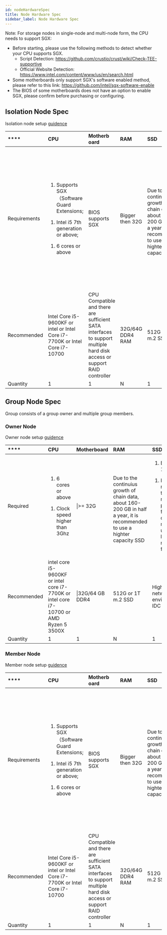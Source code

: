 ```yaml
---
id: nodeHardwareSpec
title: Node Hardware Spec
sidebar_label: Node Hardware Spec
---
```


Note: For storage nodes in single-node and multi-node form, the CPU needs to support SGX:

* Before starting, please use the following methods to detect whether your CPU supports SGX.
  * Script Detection: https://github.com/crustio/crust/wiki/Check-TEE-supportive
  * Official Website Detection: https://www.intel.com/content/www/us/en/search.html
* Some motherboards only support SGX's software enabled method, please refer to this link: https://github.com/intel/sgx-software-enable
* The BIOS of some motherboards does not have an option to enable SGX, please confirm before purchasing or configuring.


## Isolation Node Spec

Isolation node setup [guidence](isolationNode.md)

| ****         | **CPU**                                                      | **Motherb oard**                                             | **RAM**          | **SSD**                                                      | **HDD**                                                      | **Network**                                                  | **OS**             |
| :----------- | :----------------------------------------------------------- | :----------------------------------------------------------- | :--------------- | :----------------------------------------------------------- | :----------------------------------------------------------- | :----------------------------------------------------------- | :----------------- |
| Requirements | <ol><li>Supports SGX（Software Guard Extensions;</li></ol><ol><li>Intel i5 7th generation or above;</li></ol><ol><li>6 cores or above</li> | BIOS supports SGX                                            | Bigger then 32G  | <br>Due to  the continuius growth of chain data, about  160-200 GB in half a year, it is recommended to use a highter capacity SSD | <ol><li>I/O >= 200M/s;</li></ol><ol><li>Cache >= 256M</li></ol><ol><li>Speed >= 7200;</li></ol><br><ol><li>The hard disk needs to be mounted to a single directory, and technologies such as RAID can be used</li> | <ol><li>Bandwidth >= 100M;</li></ol><ol><li>It is recommended to use a network with public IP and fixed ports, otherwise it may cause unnecessary losses due to network fluctuations</li> | Ubuntu 16.04/18.04/20.04 |
| Recommended  | Intel Core i5-9600KF or intel or Intel Core i7-7700K or Intel Core i7-10700 | CPU Compatible and there are sufficient SATA interfaces to support multiple hard disk access or support RAID controller | 32G/64G DDR4 RAM | 512G or 1T m.2 SSD                                           | SEAGATE Hard Disk 8TB Skyhark 7200RPM, 256 MB Cache or Western Digital HDD 8TB, 7200 RPM, 256MB Cache<br><br><br>If drives RAID, hardare RAID is recommended | High-quality network environment or IDC                      | Ubuntu 18.04 |
| Quantity     | 1                                                            | 1                                                            | N                | 1                                                            | 1~24                                                         | \|\                                                          |                    |



## Group Node Spec

Group consists of a group owner and multiple group members.

### Owner Node

Owner node setup [guidence](ownerNode.md)

| ****        | **CPU**                                                      | **Motherboard**  | **RAM**                                                      | **SSD**                                                      | **Network**              | **OS** |
| :---------- | :----------------------------------------------------------- | :--------------- | :----------------------------------------------------------- | :----------------------------------------------------------- | :----------------------- | :----- |
| Required    | <ol><li>6 cores or above</li></ol><ol><li>Clock speed higher than 3Ghz</li> | \|>= 32G         | <br>Due to  the continuius growth of chain data, about  160-200 GB in half a year, it is recommended to use a highter capacity SSD | <ol><li>Bandwidth >= 100M;</li></ol><ol><li>It is recommended to use a network with public IP and fixed ports, otherwise it may cause unnecessary losses due to network fluctuations</li> | Ubuntu                   |        |
| Recommended | intel core i5-9600KF or intel core i7-7700K or intel core  i7-10700 or AMD Ryzen 5 3500X | \|32G/64 GB DDR4 | 512G or 1T m.2 SSD                                           | High-quality network environment or IDC                      | Ubuntu 16.04/18.04/20.04 |        |
| Quantity    | 1                                                            | 1                | N                                                            | 1                                                            | \|\                      |        |




### Member Node

Member node setup [guidence](memberNode.md)

| ****         | **CPU**                                                      | **Motherb oard**                                             | **RAM**          | **SSD**                                                      | **HDD**                                                      | **Network**                                                  | **OS**             |
| :----------- | :----------------------------------------------------------- | :----------------------------------------------------------- | :--------------- | :----------------------------------------------------------- | :----------------------------------------------------------- | :----------------------------------------------------------- | :----------------- |
| Requirements | <ol><li>Supports SGX（Software Guard Extensions;</li></ol><ol><li>Intel i5 7th generation or above;</li></ol><ol><li>6 cores or above</li> | BIOS supports SGX                                            | Bigger then 32G  | <br>Due to  the continuius growth of chain data, about  160-200 GB in half a year, it is recommended to use a highter capacity SSD | <ol><li>I/O >= 200M/s;</li></ol><ol><li>Cache >= 256M</li></ol><ol><li>Speed >= 7200;</li></ol><br><ol><li>The hard disk needs to be mounted to a single directory, and technologies such as RAID can be used</li> | <ol><li>Bandwidth >= 100M;</li></ol><ol><li>It requires a high-quality network environment to avoid the loss caused by the inability to send workreport</li> | Ubuntu 16.04/18.04/20.04 |
| Recommended  | Intel Core i5-9600KF or intel or Intel Core i7-7700K or Intel Core i7-10700 | CPU Compatible and there are sufficient SATA interfaces to support multiple hard disk access or support RAID controller | 32G/64G DDR4 RAM | 512G or 1T m.2 SSD                                           | SEAGATE Hard Disk 8TB Skyhark 7200RPM, 256 MB Cache or Western Digital HDD 8TB, 7200 RPM, 256MB Cache<br><br><br>If drives RAID, hardare RAID is recommended | High-quality network environment or IDC                      | Ubuntu 18.04 |
| Quantity     | 1                                                            | 1                                                            | N                | 1                                                            | 1~24                                                         | \|\                                                          |                    |




